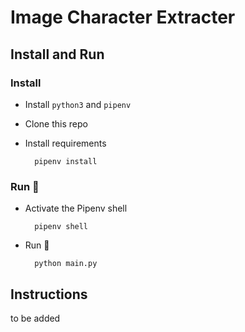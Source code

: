 # Image Character Extracter

## Install and Run

### Install

- Install `python3` and `pipenv`

- Clone this repo

- Install requirements

        pipenv install

### Run 🚀

- Activate the Pipenv shell

        pipenv shell

- Run 👏

        python main.py



## Instructions 

to be added